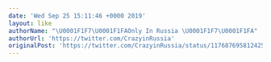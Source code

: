 ```yaml
---
date: 'Wed Sep 25 15:11:46 +0000 2019'
layout: like
authorName: "\U0001F1F7\U0001F1FAOnly In Russia \U0001F1F7\U0001F1FA"
authorUrl: 'https://twitter.com/CrazyinRussia'
originalPost: 'https://twitter.com/CrazyinRussia/status/1176876958124257280'
---
```


